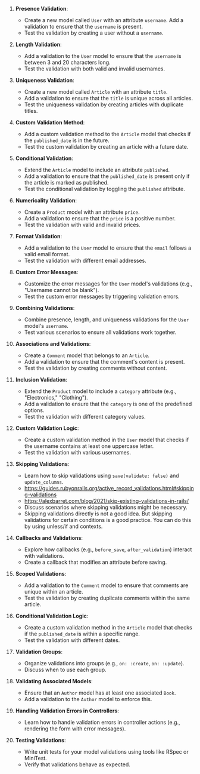 1. **Presence Validation**:
   - Create a new model called `User` with an attribute `username`. Add a validation to ensure that the `username` is present.
   - Test the validation by creating a user without a `username`.

2. **Length Validation**:
   - Add a validation to the `User` model to ensure that the `username` is between 3 and 20 characters long.
   - Test the validation with both valid and invalid usernames.

3. **Uniqueness Validation**:
   - Create a new model called `Article` with an attribute `title`.
   - Add a validation to ensure that the `title` is unique across all articles.
   - Test the uniqueness validation by creating articles with duplicate titles.

4. **Custom Validation Method**:
   - Add a custom validation method to the `Article` model that checks if the `published_date` is in the future.
   - Test the custom validation by creating an article with a future date.

5. **Conditional Validation**:
   - Extend the `Article` model to include an attribute `published`.
   - Add a validation to ensure that the `published_date` is present only if the article is marked as published.
   - Test the conditional validation by toggling the `published` attribute.

6. **Numericality Validation**:
   - Create a `Product` model with an attribute `price`.
   - Add a validation to ensure that the `price` is a positive number.
   - Test the validation with valid and invalid prices.

7. **Format Validation**:
   - Add a validation to the `User` model to ensure that the `email` follows a valid email format.
   - Test the validation with different email addresses.

8. **Custom Error Messages**:
   - Customize the error messages for the `User` model's validations (e.g., "Username cannot be blank").
   - Test the custom error messages by triggering validation errors.

9. **Combining Validations**:
   - Combine presence, length, and uniqueness validations for the `User` model's `username`.
   - Test various scenarios to ensure all validations work together.

10. **Associations and Validations**:
    - Create a `Comment` model that belongs to an `Article`.
    - Add a validation to ensure that the comment's content is present.
    - Test the validation by creating comments without content.

11. **Inclusion Validation**:
    - Extend the `Product` model to include a `category` attribute (e.g., "Electronics," "Clothing").
    - Add a validation to ensure that the `category` is one of the predefined options.
    - Test the validation with different category values.

12. **Custom Validation Logic**:
    - Create a custom validation method in the `User` model that checks if the username contains at least one uppercase letter.
    - Test the validation with various usernames.

13. **Skipping Validations**:
    - Learn how to skip validations using `save(validate: false)` and `update_columns`.
    - https://guides.rubyonrails.org/active_record_validations.html#skipping-validations
    - https://alexbarret.com/blog/2021/skip-existing-validations-in-rails/
    - Discuss scenarios where skipping validations might be necessary.
    - Skipping validations directly is not a good idea. But skipping validations for certain conditions is a good practice. You can do this by using unless/if and contexts.

14. **Callbacks and Validations**:
    - Explore how callbacks (e.g., `before_save`, `after_validation`) interact with validations.
    - Create a callback that modifies an attribute before saving.

15. **Scoped Validations**:
    - Add a validation to the `Comment` model to ensure that comments are unique within an article.
    - Test the validation by creating duplicate comments within the same article.

16. **Conditional Validation Logic**:
    - Create a custom validation method in the `Article` model that checks if the `published_date` is within a specific range.
    - Test the validation with different dates.

17. **Validation Groups**:
    - Organize validations into groups (e.g., `on: :create`, `on: :update`).
    - Discuss when to use each group.

18. **Validating Associated Models**:
    - Ensure that an `Author` model has at least one associated `Book`.
    - Add a validation to the `Author` model to enforce this.

19. **Handling Validation Errors in Controllers**:
    - Learn how to handle validation errors in controller actions (e.g., rendering the form with error messages).

20. **Testing Validations**:
    - Write unit tests for your model validations using tools like RSpec or MiniTest.
    - Verify that validations behave as expected.
